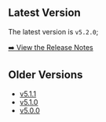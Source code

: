 ## Latest Version

The latest version is `v5.2.0`; 

[➡️ View the Release Notes](/docs/v5.x.x/releases/v5.2.0)

## Older Versions 

 - [v5.1.1](/docs/v5.x.x/releases/v5.1.1)
 - [v5.1.0](/docs/v5.x.x/releases/v5.1.0)
 - [v5.0.0](/docs/v5.x.x/releases/v5.0.0)
